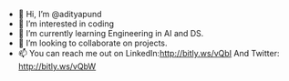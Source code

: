 - 👋 Hi, I’m @adityapund
- 👀 I’m interested in coding 
- 🌱 I’m currently learning Engineering in AI and DS.
- 💞️ I’m looking to collaborate on projects.
- 📫 You can reach me out on LinkedIn:http://bitly.ws/vQbI
And Twitter: http://bitly.ws/vQbW

